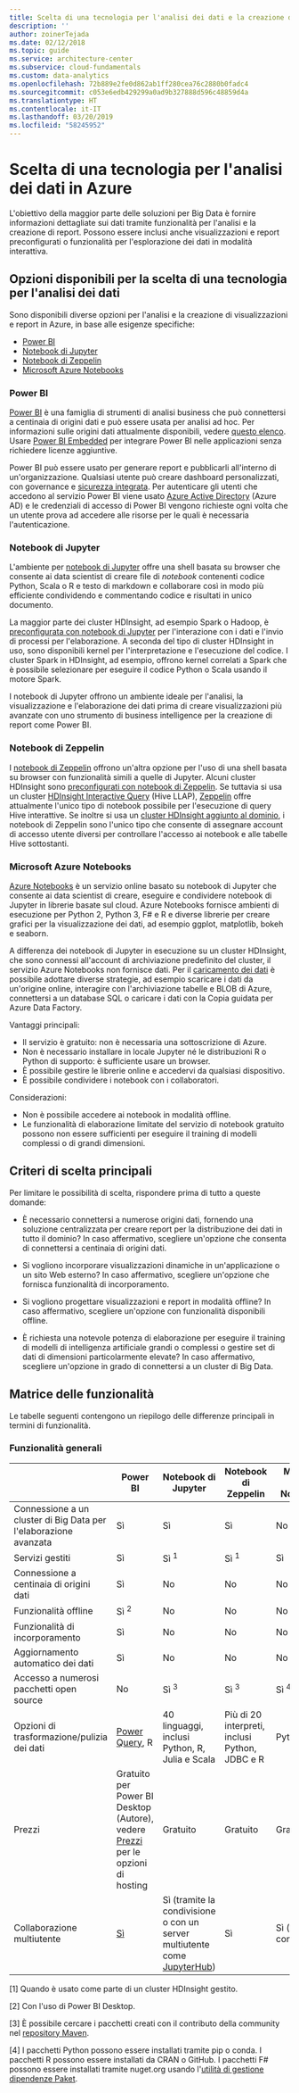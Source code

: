 ```yaml
---
title: Scelta di una tecnologia per l'analisi dei dati e la creazione di report
description: ''
author: zoinerTejada
ms.date: 02/12/2018
ms.topic: guide
ms.service: architecture-center
ms.subservice: cloud-fundamentals
ms.custom: data-analytics
ms.openlocfilehash: 72b889e2fe0d862ab1ff280cea76c2880b0fadc4
ms.sourcegitcommit: c053e6edb429299a0ad9b327888d596c48859d4a
ms.translationtype: HT
ms.contentlocale: it-IT
ms.lasthandoff: 03/20/2019
ms.locfileid: "58245952"
---
```

# <a name="choosing-a-data-analytics-technology-in-azure"></a>Scelta di una tecnologia per l'analisi dei dati in Azure

L'obiettivo della maggior parte delle soluzioni per Big Data è fornire informazioni dettagliate sui dati tramite funzionalità per l'analisi e la creazione di report. Possono essere inclusi anche visualizzazioni e report preconfigurati o funzionalità per l'esplorazione dei dati in modalità interattiva.

<!-- markdownlint-disable MD026 -->

## <a name="what-are-your-options-when-choosing-a-data-analytics-technology"></a>Opzioni disponibili per la scelta di una tecnologia per l'analisi dei dati

<!-- markdownlint-disable MD026 -->

Sono disponibili diverse opzioni per l'analisi e la creazione di visualizzazioni e report in Azure, in base alle esigenze specifiche:

- [Power BI](/power-bi/)
- [Notebook di Jupyter](https://jupyter.readthedocs.io/en/latest/index.html)
- [Notebook di Zeppelin](https://zeppelin.apache.org/)
- [Microsoft Azure Notebooks](https://notebooks.azure.com/)

### <a name="power-bi"></a>Power BI

[Power BI](/power-bi/) è una famiglia di strumenti di analisi business che può connettersi a centinaia di origini dati e può essere usata per analisi ad hoc. Per informazioni sulle origini dati attualmente disponibili, vedere [questo elenco](/power-bi/desktop-data-sources). Usare [Power BI Embedded](https://azure.microsoft.com/services/power-bi-embedded/) per integrare Power BI nelle applicazioni senza richiedere licenze aggiuntive.

Power BI può essere usato per generare report e pubblicarli all'interno di un'organizzazione. Qualsiasi utente può creare dashboard personalizzati, con governance e [sicurezza integrata](/power-bi/service-admin-power-bi-security). Per autenticare gli utenti che accedono al servizio Power BI viene usato [Azure Active Directory](/azure/active-directory/) (Azure AD) e le credenziali di accesso di Power BI vengono richieste ogni volta che un utente prova ad accedere alle risorse per le quali è necessaria l'autenticazione.

### <a name="jupyter-notebooks"></a>Notebook di Jupyter

L'ambiente per [notebook di Jupyter](https://jupyter.readthedocs.io/en/latest/index.html) offre una shell basata su browser che consente ai data scientist di creare file di *notebook* contenenti codice Python, Scala o R e testo di markdown e collaborare così in modo più efficiente condividendo e commentando codice e risultati in unico documento.

La maggior parte dei cluster HDInsight, ad esempio Spark o Hadoop, è [preconfigurata con notebook di Jupyter](/azure/hdinsight/spark/apache-spark-jupyter-notebook-kernels) per l'interazione con i dati e l'invio di processi per l'elaborazione. A seconda del tipo di cluster HDInsight in uso, sono disponibili kernel per l'interpretazione e l'esecuzione del codice. I cluster Spark in HDInsight, ad esempio, offrono kernel correlati a Spark che è possibile selezionare per eseguire il codice Python o Scala usando il motore Spark.

I notebook di Jupyter offrono un ambiente ideale per l'analisi, la visualizzazione e l'elaborazione dei dati prima di creare visualizzazioni più avanzate con uno strumento di business intelligence per la creazione di report come Power BI.

### <a name="zeppelin-notebooks"></a>Notebook di Zeppelin

I [notebook di Zeppelin](https://zeppelin.apache.org/) offrono un'altra opzione per l'uso di una shell basata su browser con funzionalità simili a quelle di Jupyter. Alcuni cluster HDInsight sono [preconfigurati con notebook di Zeppelin](/azure/hdinsight/spark/apache-spark-zeppelin-notebook). Se tuttavia si usa un cluster [HDInsight Interactive Query](/azure/hdinsight/interactive-query/apache-interactive-query-get-started) (Hive LLAP), [Zeppelin](/azure/hdinsight/hdinsight-connect-hive-zeppelin) offre attualmente l'unico tipo di notebook possibile per l'esecuzione di query Hive interattive. Se inoltre si usa un [cluster HDInsight aggiunto al dominio](/azure/hdinsight/domain-joined/apache-domain-joined-introduction), i notebook di Zeppelin sono l'unico tipo che consente di assegnare account di accesso utente diversi per controllare l'accesso ai notebook e alle tabelle Hive sottostanti.

### <a name="microsoft-azure-notebooks"></a>Microsoft Azure Notebooks

[Azure Notebooks](https://notebooks.azure.com/) è un servizio online basato su notebook di Jupyter che consente ai data scientist di creare, eseguire e condividere notebook di Jupyter in librerie basate sul cloud. Azure Notebooks fornisce ambienti di esecuzione per Python 2, Python 3, F# e R e diverse librerie per creare grafici per la visualizzazione dei dati, ad esempio ggplot, matplotlib, bokeh e seaborn.

A differenza dei notebook di Jupyter in esecuzione su un cluster HDInsight, che sono connessi all'account di archiviazione predefinito del cluster, il servizio Azure Notebooks non fornisce dati. Per il [caricamento dei dati](https://notebooks.azure.com/Microsoft/libraries/samples/html/Getting%20to%20your%20Data%20in%20Azure%20Notebooks.ipynb) è possibile adottare diverse strategie, ad esempio scaricare i dati da un'origine online, interagire con l'archiviazione tabelle e BLOB di Azure, connettersi a un database SQL o caricare i dati con la Copia guidata per Azure Data Factory.

Vantaggi principali:

- Il servizio è gratuito: non è necessaria una sottoscrizione di Azure.
- Non è necessario installare in locale Jupyter né le distribuzioni R o Python di supporto: è sufficiente usare un browser.
- È possibile gestire le librerie online e accedervi da qualsiasi dispositivo.
- È possibile condividere i notebook con i collaboratori.

Considerazioni:

- Non è possibile accedere ai notebook in modalità offline.
- Le funzionalità di elaborazione limitate del servizio di notebook gratuito possono non essere sufficienti per eseguire il training di modelli complessi o di grandi dimensioni.

## <a name="key-selection-criteria"></a>Criteri di scelta principali

Per limitare le possibilità di scelta, rispondere prima di tutto a queste domande:

- È necessario connettersi a numerose origini dati, fornendo una soluzione centralizzata per creare report per la distribuzione dei dati in tutto il dominio? In caso affermativo, scegliere un'opzione che consenta di connettersi a centinaia di origini dati.

- Si vogliono incorporare visualizzazioni dinamiche in un'applicazione o un sito Web esterno? In caso affermativo, scegliere un'opzione che fornisca funzionalità di incorporamento.

- Si vogliono progettare visualizzazioni e report in modalità offline? In caso affermativo, scegliere un'opzione con funzionalità disponibili offline.

- È richiesta una notevole potenza di elaborazione per eseguire il training di modelli di intelligenza artificiale grandi o complessi o gestire set di dati di dimensioni particolarmente elevate? In caso affermativo, scegliere un'opzione in grado di connettersi a un cluster di Big Data.

## <a name="capability-matrix"></a>Matrice delle funzionalità

Le tabelle seguenti contengono un riepilogo delle differenze principali in termini di funzionalità.

### <a name="general-capabilities"></a>Funzionalità generali

<!-- markdownlint-disable MD033 -->

| | Power BI | Notebook di Jupyter | Notebook di Zeppelin | Microsoft Azure Notebooks |
| --- | --- | --- | --- | --- |
| Connessione a un cluster di Big Data per l'elaborazione avanzata | Sì | Sì | Sì | No  |
| Servizi gestiti | Sì | Sì <sup>1</sup> | Sì <sup>1</sup> | Sì |
| Connessione a centinaia di origini dati | Sì | No  | No  | No  |
| Funzionalità offline | Sì <sup>2</sup> | No  | No  | No  |
| Funzionalità di incorporamento | Sì | No  | No  | No  |
| Aggiornamento automatico dei dati | Sì | No  | No  | No  |
| Accesso a numerosi pacchetti open source | No  | Sì <sup>3</sup> | Sì <sup>3</sup> | Sì <sup>4</sup> |
| Opzioni di trasformazione/pulizia dei dati | [Power Query](https://powerbi.microsoft.com/blog/getting-started-with-power-query-part-i/), R | 40 linguaggi, inclusi Python, R, Julia e Scala | Più di 20 interpreti, inclusi Python, JDBC e R | Python, F#, R |
| Prezzi | Gratuito per Power BI Desktop (Autore), vedere [Prezzi](https://powerbi.microsoft.com/pricing/) per le opzioni di hosting | Gratuito | Gratuito | Gratuito |
| Collaborazione multiutente | [Sì](/power-bi/service-how-to-collaborate-distribute-dashboards-reports) | Sì (tramite la condivisione o con un server multiutente come [JupyterHub](https://github.com/jupyterhub/jupyterhub)) | Sì | Sì (tramite la condivisione) |

<!-- markdownlint-enable MD033 -->

[1] Quando è usato come parte di un cluster HDInsight gestito.

[2] Con l'uso di Power BI Desktop.

[3] È possibile cercare i pacchetti creati con il contributo della community nel [repository Maven](https://search.maven.org/).

[4] I pacchetti Python possono essere installati tramite pip o conda. I pacchetti R possono essere installati da CRAN o GitHub. I pacchetti F# possono essere installati tramite nuget.org usando l'[utilità di gestione dipendenze Paket](https://fsprojects.github.io/Paket/).
